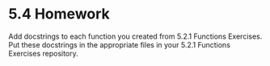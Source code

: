 # 5.4 Homework

Add docstrings to each function you created from 5.2.1 Functions Exercises. Put these docstrings in the appropriate files in your 5.2.1 Functions Exercises repository.